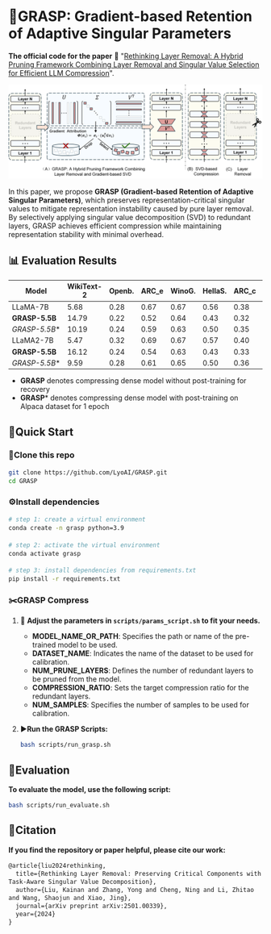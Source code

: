 # 🚀GRASP: Gradient-based Retention of Adaptive Singular Parameters

**The official code for the paper** 📃 "[Rethinking Layer Removal: A Hybrid Pruning Framework Combining Layer Removal and Singular Value Selection for Efficient LLM Compression](https://arxiv.org/abs/2501.00339)".

![GRASP](./assets/GRASP.png)

In this paper, we propose **GRASP (Gradient-based Retention of Adaptive Singular Parameters)**, which preserves representation-critical singular values to mitigate representation instability caused by pure layer removal. By selectively applying singular value decomposition (SVD) to redundant layers, GRASP achieves efficient compression while maintaining representation stability with minimal overhead.



## 📊 Evaluation Results

| Model           | WikiText-2 | Openb. | ARC_e | WinoG. | HellaS. | ARC_c | PIQA | MathQA | Average |
| --------------- | ---------- | ------ | ----- | ------ | ------- | ----- | ---- | ------ | ------- |
| LLaMA-7B        | 5.68       | 0.28   | 0.67  | 0.67   | 0.56    | 0.38  | 0.78 | 0.27   | 0.52    |
| **GRASP-5.5B**  | 14.79      | 0.22   | 0.52  | 0.64   | 0.43    | 0.32  | 0.70 | 0.24   | 0.44    |
| **GRASP*-5.5B** | 10.19      | 0.24   | 0.59  | 0.63   | 0.50    | 0.35  | 0.73 | 0.25   | 0.47    |
| LLaMA2-7B       | 5.47       | 0.32   | 0.69  | 0.67   | 0.57    | 0.40  | 0.78 | 0.28   | 0.53    |
| **GRASP-5.5B**  | 16.12      | 0.24   | 0.54  | 0.63   | 0.43    | 0.33  | 0.71 | 0.23   | 0.44    |
| **GRASP*-5.5B** | 9.59       | 0.28   | 0.61  | 0.65   | 0.50    | 0.36  | 0.72 | 0.25   | 0.48    |

- **GRASP** denotes compressing dense model without post-training for recovery
- **GRASP*** denotes compressing dense model with post-training on Alpaca dataset for 1 epoch



## 🎯Quick Start

### 🔗Clone this repo

```sh
git clone https://github.com/LyoAI/GRASP.git
cd GRASP
```

### ⚙️Install dependencies

```sh
# step 1: create a virtual environment
conda create -n grasp python=3.9

# step 2: activate the virtual environment
conda activate grasp

# step 3: install dependencies from requirements.txt
pip install -r requirements.txt
```

### ✂️GRASP Compress

1. 🔧 **Adjust the parameters in `scripts/params_script.sh` to fit your needs.**
   - **MODEL_NAME_OR_PATH**: Specifies the path or name of the pre-trained model to be used.
   - **DATASET_NAME**: Indicates the name of the dataset to be used for calibration.
   - **NUM_PRUNE_LAYERS**: Defines the number of redundant layers to be pruned from the model.
   - **COMPRESSION_RATIO**: Sets the target compression ratio for the redundant layers.
   - **NUM_SAMPLES**: Specifies the number of samples to be used for calibration.

2. ▶️**Run the GRASP Scripts:**

   ```bash
   bash scripts/run_grasp.sh
   ```



## 📐Evaluation

**To evaluate the model, use the following script:**

```bash
bash scripts/run_evaluate.sh
```



## 📌Citation

**If you find the repository or paper helpful, please cite our work:**

```
@article{liu2024rethinking,
  title={Rethinking Layer Removal: Preserving Critical Components with Task-Aware Singular Value Decomposition},
  author={Liu, Kainan and Zhang, Yong and Cheng, Ning and Li, Zhitao and Wang, Shaojun and Xiao, Jing},
  journal={arXiv preprint arXiv:2501.00339},
  year={2024}
}
```